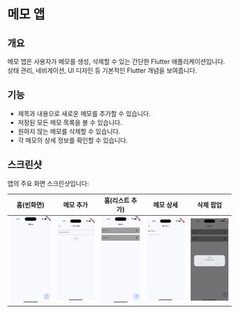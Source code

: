 # 메모 앱

## 개요
메모 앱은 사용자가 메모를 생성, 삭제할 수 있는 간단한 Flutter 애플리케이션입니다. 상태 관리, 네비게이션, UI 디자인 등 기본적인 Flutter 개념을 보여줍니다.

## 기능
- 제목과 내용으로 새로운 메모를 추가할 수 있습니다.
- 저장된 모든 메모 목록을 볼 수 있습니다.
- 원하지 않는 메모를 삭제할 수 있습니다.
- 각 메모의 상세 정보를 확인할 수 있습니다.

## 스크린샷
앱의 주요 화면 스크린샷입니다:

| **홈(빈화면)** | **메모 추가** | **홈(리스트 추가)** | **메모 상세** | **삭제 팝업** |
|:-------:|:-------:|:-------:|:-------:|:-------:|
| ![홈 화면(빈화면)](image/Screenshot1.png) | ![메모 추가 화면](image/Screenshot2.png) | ![홈 화면](image/Screenshot3.png) | ![메모 상세 화면](image/Screenshot4.png) | ![메모 삭제 팝업 화면](image/Screenshot5.png) |